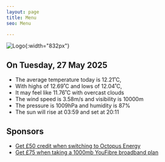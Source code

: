 ```yaml
---
layout: page
title: Menu
seo: Menu

---
```


![Logo](/images/logo.jpg){:width="832px"}

<!-- weather_marker starts -->
## On Tuesday, 27 May 2025

- The average temperature today is 12.21˚C,
- With highs of 12.69˚C and lows of 12.04˚C,
- It may feel like 11.76˚C with overcast clouds
- The wind speed is 3.58m/s and visibility is 10000m
- The pressure is 1009hPa and humidity is 87%
- The sun will rise at 03:59 and set at 20:11

<!-- weather_marker ends -->

## Sponsors

- [Get £50 credit when switching to Octopus Energy](https://bit.ly/3oD1nnS)
- [Get £75 when taking a 1000mb YouFibre broadband plan](https://aklam.io/91zWhU?)
